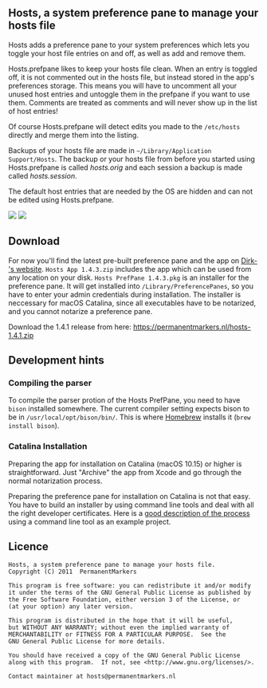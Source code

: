 ## Hosts, a system preference pane to manage your hosts file

Hosts adds a preference pane to your system preferences which lets you toggle your
host file entries on and off, as well as add and remove them.

Hosts.prefpane likes to keep your hosts file clean. When an entry is toggled off,
it is not commented out in the hosts file, but instead stored in the app's
preferences storage. This means you will have to uncomment all your unused host
entries and untoggle them in the prefpane if you want to use them. Comments are
treated as comments and will never show up in the list of host entries!

Of course Hosts.prefpane will detect edits you made to the ``/etc/hosts`` directly and
merge them into the listing.

Backups of your hosts file are made in ``~/Library/Application Support/Hosts``.
The backup or your hosts file from before you started using Hosts.prefpane is
called *hosts.orig* and each session a backup is made called *hosts.session*.

The default host entries that are needed by the OS are hidden and can not be
edited using Hosts.prefpane.

![](https://github.com/specialunderwear/Hosts.prefpane/raw/master/screenshots/locked.png)
![](https://github.com/specialunderwear/Hosts.prefpane/raw/master/screenshots/edit.png)

## Download
For now you'll find the latest pre-built preference pane and the app on  [Dirk-'s website](https://www.dirk-froehling.de/downloads/downloads.html). ``Hosts App 1.4.3.zip`` includes the app which can be used from any location on your disk. ``Hosts PrefPane 1.4.3.pkg`` is an installer for the preference pane. It will get installed into ``/Library/PreferencePanes``, so you have to enter your admin credentials during installation. The installer is neccessary for macOS Catalina, since all executables have to be notarized, and you cannot notarize a preference pane.

Download the 1.4.1 release from here: https://permanentmarkers.nl/hosts-1.4.1.zip

## Development hints
###  Compiling the parser
To compile the parser protion of the Hosts PrefPane, you need to have ``bison`` installed somewhere. The current compiler setting expects bison to be in ``/usr/local/opt/bison/bin/``. This is where [Homebrew](https://brew.sh/) installs it (``brew install bison``).

### Catalina Installation
Preparing the app for installation on Catalina (macOS 10.15) or higher is straightforward. Just "Archive" the app from Xcode and go through the normal notarization process.

Preparing the preference pane for installation on Catalina is not that easy. You have to build an installer by using command line tools and deal with all the right developer certificates. Here is a [good description of the process](https://scriptingosx.com/2019/09/notarize-a-command-line-tool/) using a command line tool as an example project.

## Licence

    Hosts, a system preference pane to manage your hosts file.
    Copyright (C) 2011  PermanentMarkers

    This program is free software: you can redistribute it and/or modify
    it under the terms of the GNU General Public License as published by
    the Free Software Foundation, either version 3 of the License, or
    (at your option) any later version.

    This program is distributed in the hope that it will be useful,
    but WITHOUT ANY WARRANTY; without even the implied warranty of
    MERCHANTABILITY or FITNESS FOR A PARTICULAR PURPOSE.  See the
    GNU General Public License for more details.

    You should have received a copy of the GNU General Public License
    along with this program.  If not, see <http://www.gnu.org/licenses/>.

    Contact maintainer at hosts@permanentmarkers.nl
    
